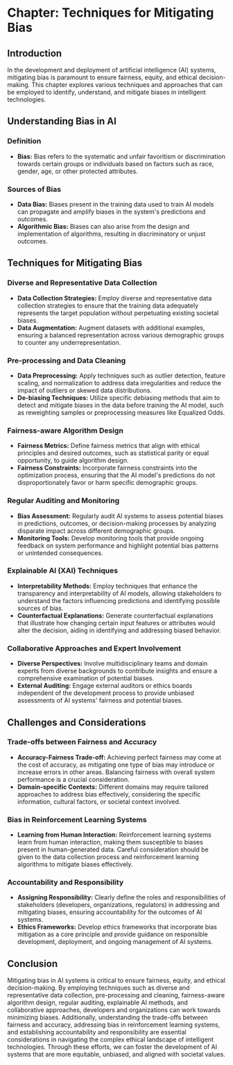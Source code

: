 Chapter: Techniques for Mitigating Bias
=======================================

Introduction
------------

In the development and deployment of artificial intelligence (AI) systems, mitigating bias is paramount to ensure fairness, equity, and ethical decision-making. This chapter explores various techniques and approaches that can be employed to identify, understand, and mitigate biases in intelligent technologies.

Understanding Bias in AI
------------------------

### Definition

* **Bias:** Bias refers to the systematic and unfair favoritism or discrimination towards certain groups or individuals based on factors such as race, gender, age, or other protected attributes.

### Sources of Bias

* **Data Bias:** Biases present in the training data used to train AI models can propagate and amplify biases in the system's predictions and outcomes.
* **Algorithmic Bias:** Biases can also arise from the design and implementation of algorithms, resulting in discriminatory or unjust outcomes.

Techniques for Mitigating Bias
------------------------------

### Diverse and Representative Data Collection

* **Data Collection Strategies:** Employ diverse and representative data collection strategies to ensure that the training data adequately represents the target population without perpetuating existing societal biases.
* **Data Augmentation:** Augment datasets with additional examples, ensuring a balanced representation across various demographic groups to counter any underrepresentation.

### Pre-processing and Data Cleaning

* **Data Preprocessing:** Apply techniques such as outlier detection, feature scaling, and normalization to address data irregularities and reduce the impact of outliers or skewed data distributions.
* **De-biasing Techniques:** Utilize specific debiasing methods that aim to detect and mitigate biases in the data before training the AI model, such as reweighting samples or preprocessing measures like Equalized Odds.

### Fairness-aware Algorithm Design

* **Fairness Metrics:** Define fairness metrics that align with ethical principles and desired outcomes, such as statistical parity or equal opportunity, to guide algorithm design.
* **Fairness Constraints:** Incorporate fairness constraints into the optimization process, ensuring that the AI model's predictions do not disproportionately favor or harm specific demographic groups.

### Regular Auditing and Monitoring

* **Bias Assessment:** Regularly audit AI systems to assess potential biases in predictions, outcomes, or decision-making processes by analyzing disparate impact across different demographic groups.
* **Monitoring Tools:** Develop monitoring tools that provide ongoing feedback on system performance and highlight potential bias patterns or unintended consequences.

### Explainable AI (XAI) Techniques

* **Interpretability Methods:** Employ techniques that enhance the transparency and interpretability of AI models, allowing stakeholders to understand the factors influencing predictions and identifying possible sources of bias.
* **Counterfactual Explanations:** Generate counterfactual explanations that illustrate how changing certain input features or attributes would alter the decision, aiding in identifying and addressing biased behavior.

### Collaborative Approaches and Expert Involvement

* **Diverse Perspectives:** Involve multidisciplinary teams and domain experts from diverse backgrounds to contribute insights and ensure a comprehensive examination of potential biases.
* **External Auditing:** Engage external auditors or ethics boards independent of the development process to provide unbiased assessments of AI systems' fairness and potential biases.

Challenges and Considerations
-----------------------------

### Trade-offs between Fairness and Accuracy

* **Accuracy-Fairness Trade-off:** Achieving perfect fairness may come at the cost of accuracy, as mitigating one type of bias may introduce or increase errors in other areas. Balancing fairness with overall system performance is a crucial consideration.
* **Domain-specific Contexts:** Different domains may require tailored approaches to address bias effectively, considering the specific information, cultural factors, or societal context involved.

### Bias in Reinforcement Learning Systems

* **Learning from Human Interaction:** Reinforcement learning systems learn from human interaction, making them susceptible to biases present in human-generated data. Careful consideration should be given to the data collection process and reinforcement learning algorithms to mitigate biases effectively.

### Accountability and Responsibility

* **Assigning Responsibility:** Clearly define the roles and responsibilities of stakeholders (developers, organizations, regulators) in addressing and mitigating biases, ensuring accountability for the outcomes of AI systems.
* **Ethics Frameworks:** Develop ethics frameworks that incorporate bias mitigation as a core principle and provide guidance on responsible development, deployment, and ongoing management of AI systems.

Conclusion
----------

Mitigating bias in AI systems is critical to ensure fairness, equity, and ethical decision-making. By employing techniques such as diverse and representative data collection, pre-processing and cleaning, fairness-aware algorithm design, regular auditing, explainable AI methods, and collaborative approaches, developers and organizations can work towards minimizing biases. Additionally, understanding the trade-offs between fairness and accuracy, addressing bias in reinforcement learning systems, and establishing accountability and responsibility are essential considerations in navigating the complex ethical landscape of intelligent technologies. Through these efforts, we can foster the development of AI systems that are more equitable, unbiased, and aligned with societal values.
